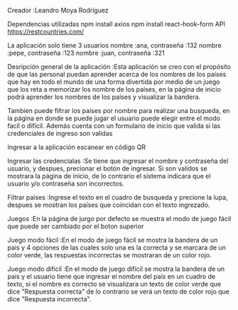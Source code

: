 Creador :Leandro Moya Rodríguez

Dependencias utilizadas
   npm install axios
   npm install react-hook-form
   API https://restcountries.com/

La aplicación solo tiene 3 usuarios 
   nombre :ana, contraseña :132
   nombre :pepe, contraseña :123
   nombre :juan, contraseña :321

Desripción general de la aplicación :Esta aplicación se creo con el propósito de que las personal puedan aprender acerca de los nombres de los países que hay en todo el mundo de una forma divertida por medio de un juego que los reta a memorizar los nombre de los países, en la página de inicio podrá aprender los nombres de los países y visualizar la bandera.

Tambien puede filtrar los países por nombre para realizar una busqueda, en la página en donde se puede jugar el usuario puede elegir entre el modo facíl o difícil.
Además cuenta con un formulario de inicio que valida si las credenciales de ingreso son validas

Ingresar a la aplicación
   escanear en código QR

Ingresar las credencialas :Se tiene que ingresar el nombre y contraseña del usuario, y despues, precionar el botón de ingresar. Si son validos se mostrara la página de inicio, de lo contrario el sistema indicara que el usuario y/o contraseña son incorrectos.

Filtrar países :Ingrese el texto en el cuadro de busqueda y precione la lupa, despues se mostran los países que coincidan con el texto ingrezado.

Juegos :En la página de jurgo por defecto se muestra el modo de juego fácil que puede ser cambiado por el boton superior

Juego modo fácil :En el modo de juego fácil se mostra la bandera de un país y 4 opciones de las cuales solo una es la correcta y se marcara de un color verde, las respuestas incorrectas se mostraran de un color rojo.

Juego modo difícil :En el modo de juego difícil se mostra la bandera de un país y el usuario tiene que ingresar el nombre del país en un cuadro de texto, si el nombre es correcto se visualizara un texto de color verde que dice "Respuesta correcta" de lo contrario se verá un texto de color rojo que dice "Respuesta incorrecta".
